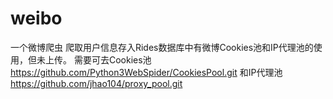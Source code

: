 # weibo
一个微博爬虫
爬取用户信息存入Rides数据库中有微博Cookies池和IP代理池的使用，但未上传。
需要可去Cookies池
https://github.com/Python3WebSpider/CookiesPool.git 
和IP代理池
https://github.com/jhao104/proxy_pool.git
